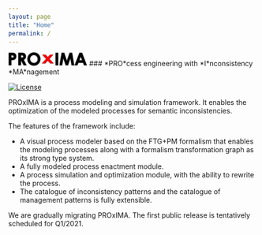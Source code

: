 ```yaml
---
layout: page
title: "Home"
permalink: /
---
```


<img src="https://raw.githubusercontent.com/proxima-tools/proxima-tools.github.io/main/artwork/logo.png" width="160">
### *PRO*cess engineering with *I*nconsistency *MA*nagement

[![License](https://img.shields.io/badge/License-EPL--2.0-ce03fc.svg)](https://opensource.org/licenses/EPL-2.0)

PROxIMA is a process modeling and simulation framework. It enables the optimization of the modeled processes for semantic inconsistencies.

The features of the framework include:
 -  A visual process modeler based on the FTG+PM formalism that enables the modeling processes along with a formalism transformation graph as its strong type system.
 -  A fully modeled process enactment module.
 -  A process simulation and optimization module, with the ability to rewrite the process.
 -  The catalogue of inconsistency patterns and the catalogue of management patterns is fully extensible.


We are gradually migrating PROxIMA. The first public release is tentatively scheduled for Q1/2021.
